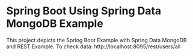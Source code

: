 # Spring Boot Using Spring Data MongoDB Example

This project depicts the Spring Boot Example with Spring Data MongoDB and REST Example.
To check data: http://localhost:8095/rest/users/all

